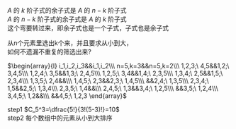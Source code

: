 $A$ 的 $k$ 阶子式的余子式是 $A$ 的 $n-k$ 阶子式  
$A$ 的 $n-k$ 阶子式的余子式是 $A$ 的 $k$ 阶子式  
这个弯要转过来，即余子式也是一个子式，子式也是余子式  
  
从n个元素里选出k个来，并且要求从小到大，  
如何不遗漏不重复的筛选出来?  
  
$\begin{array}{l}  
i_1,i_2,i_3&&i_1,i_2\\\  
n=5,k=3&&n=5,k=2\\\  
1,2,3;\ 4,5&&1,2;\ 3,4,5\\\  
1,2,4;\ 3,5&&1,3;\ 2,4,5\\\  
1,2,5;\ 3,4&&1,4;\ 2,3,5\\\  
1,3,4;\ 2,5&&1,5;\ 2,3,4\\\  
1,3,5;\ 2,4&&\\\  
1,4,5;\ 2,3&&2,3;\ 1,4,5\\\  
&&2,4;\ 1,3,5\\\  
2,3,4;\ 1,5&&2,5;\ 1,3,4\\\  
2,3,5;\ 1,4&&\\\  
2,4,5;\ 1,3&&3,4;\ 1,2,5\\\  
&&3,5;\ 1,2,4\\\  
3,4,5;\ 1,2&&\\\  
&&4,5;\ 1,2,3  
\end{array}$  
  
step1  $C_5^3=\dfrac{5!}{3!(5-3)!}=10$  
step2 每个数组中的元素从小到大排序  
